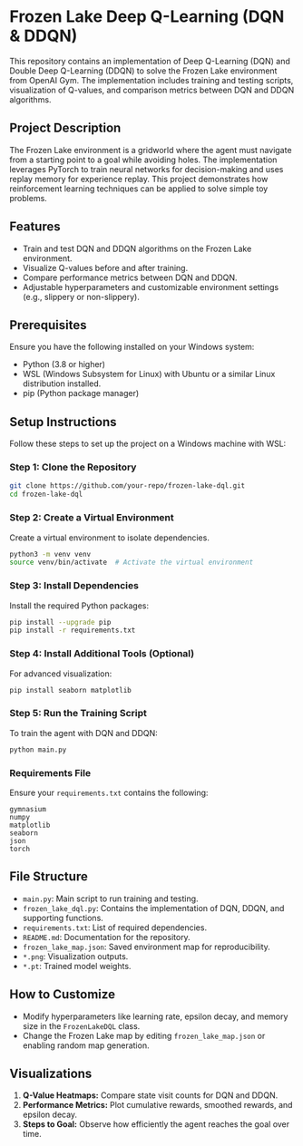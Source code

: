 # Frozen Lake Deep Q-Learning (DQN & DDQN)

This repository contains an implementation of Deep Q-Learning (DQN) and Double Deep Q-Learning (DDQN) to solve the Frozen Lake environment from OpenAI Gym. The implementation includes training and testing scripts, visualization of Q-values, and comparison metrics between DQN and DDQN algorithms.

## Project Description
The Frozen Lake environment is a gridworld where the agent must navigate from a starting point to a goal while avoiding holes. The implementation leverages PyTorch to train neural networks for decision-making and uses replay memory for experience replay. This project demonstrates how reinforcement learning techniques can be applied to solve simple toy problems.

## Features
- Train and test DQN and DDQN algorithms on the Frozen Lake environment.
- Visualize Q-values before and after training.
- Compare performance metrics between DQN and DDQN.
- Adjustable hyperparameters and customizable environment settings (e.g., slippery or non-slippery).

## Prerequisites
Ensure you have the following installed on your Windows system:
- Python (3.8 or higher)
- WSL (Windows Subsystem for Linux) with Ubuntu or a similar Linux distribution installed.
- pip (Python package manager)

## Setup Instructions
Follow these steps to set up the project on a Windows machine with WSL:

### Step 1: Clone the Repository
```bash
git clone https://github.com/your-repo/frozen-lake-dql.git
cd frozen-lake-dql
```

### Step 2: Create a Virtual Environment
Create a virtual environment to isolate dependencies.
```bash
python3 -m venv venv
source venv/bin/activate  # Activate the virtual environment
```

### Step 3: Install Dependencies
Install the required Python packages:
```bash
pip install --upgrade pip
pip install -r requirements.txt
```

### Step 4: Install Additional Tools (Optional)
For advanced visualization:
```bash
pip install seaborn matplotlib
```

### Step 5: Run the Training Script
To train the agent with DQN and DDQN:
```bash
python main.py
```

### Requirements File
Ensure your `requirements.txt` contains the following:
```
gymnasium
numpy
matplotlib
seaborn
json
torch
```

## File Structure
- `main.py`: Main script to run training and testing.
- `frozen_lake_dql.py`: Contains the implementation of DQN, DDQN, and supporting functions.
- `requirements.txt`: List of required dependencies.
- `README.md`: Documentation for the repository.
- `frozen_lake_map.json`: Saved environment map for reproducibility.
- `*.png`: Visualization outputs.
- `*.pt`: Trained model weights.

## How to Customize
- Modify hyperparameters like learning rate, epsilon decay, and memory size in the `FrozenLakeDQL` class.
- Change the Frozen Lake map by editing `frozen_lake_map.json` or enabling random map generation.

## Visualizations
1. **Q-Value Heatmaps:** Compare state visit counts for DQN and DDQN.
2. **Performance Metrics:** Plot cumulative rewards, smoothed rewards, and epsilon decay.
3. **Steps to Goal:** Observe how efficiently the agent reaches the goal over time.
